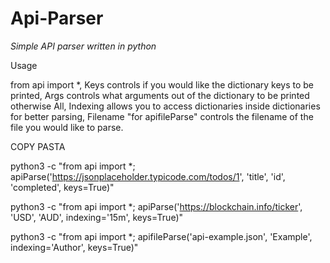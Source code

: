 # Api-Parser
*Simple API parser written in python*

Usage

from api import *,
Keys controls if you would like the dictionary keys to be printed,
Args controls what arguments out of the dictionary to be printed otherwise All,
Indexing allows you to access dictionaries inside dictionaries for better parsing,
Filename "for apifileParse" controls the filename of the file you would like to parse.

COPY PASTA

python3 -c "from api import *; apiParse('https://jsonplaceholder.typicode.com/todos/1', 'title', 'id', 'completed', keys=True)"

python3 -c "from api import *; apiParse('https://blockchain.info/ticker', 'USD', 'AUD', indexing='15m', keys=True)"

python3 -c "from api import *; apifileParse('api-example.json', 'Example', indexing='Author', keys=True)"

